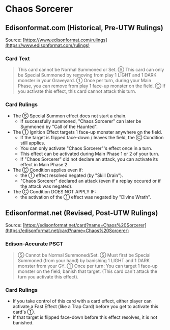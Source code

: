 # Chaos Sorcerer

## Edisonformat.com (Historical, Pre-UTW Rulings)

Source: [https://www.edisonformat.com/rulings](https://www.edisonformat.com/rulings)

### Card Text

> This card cannot be Normal Summoned or Set. Ⓢ This card can only be Special Summoned by removing from play 1 LIGHT and 1 DARK monster in your Graveyard. ① Once per turn, during your Main Phase, you can remove from play 1 face-up monster on the field. Ⓒ If you activate this effect, this card cannot attack this turn.

### Card Rulings

*   The Ⓢ Special Summon effect does not start a chain.
    *   If successfully summoned, "Chaos Sorcerer" can later be Summoned by "Call of the Haunted".
*   The ① Ignition Effect targets 1 face-up monster anywhere on the field.
    *   If the target is flipped face-down / leaves the field, the Ⓒ Condition still applies.
    *   You can only activate "Chaos Sorcerer"'s effect once in a turn.
    *   This effect can be activated during Main Phase 1 or 2 of your turn.
    *   If "Chaos Sorcerer" did not declare an attack, you can activate its effect in Main Phase 2.
*   The Ⓒ Condition applies even if:
    *   the ① effect resolved negated (by "Skill Drain").
    *   "Chaos Sorcerer" declared an attack (even if a replay occured or if the attack was negated).
*   The Ⓒ Condition DOES NOT APPLY IF:
    *   the activation of the ① effect was negated by "Divine Wrath".

## Edisonformat.net (Revised, Post-UTW Rulings)

Source: [https://edisonformat.net/card?name=Chaos%20Sorcerer](https://edisonformat.net/card?name=Chaos%20Sorcerer)

### Edison-Accurate PSCT

> Ⓢ Cannot be Normal Summoned/Set.
> Ⓢ Must first be Special Summoned (from your hand) by banishing 1 LIGHT and 1 DARK monster from your GY.
> ① Once per turn: You can target 1 face-up monster on the field; banish that target.
> (This card can't attack the turn you activate this effect).

### Card Rulings

*   If you take control of this card with a card effect, either player can activate a Fast Effect (like a Trap Card) before you get to activate this card's ①.
*   If that target is flipped face-down before this effect resolves, it is not banished.
            